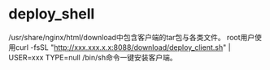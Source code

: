 # deploy_shell

/usr/share/nginx/html/download中包含客户端的tar包与各类文件。
root用户使用curl -fsSL "http://xxx.xxx.x.x:8088/download/deploy_client.sh" | USER=xxx TYPE=null /bin/sh命令一键安装客户端。
